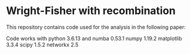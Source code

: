# Wright-Fisher with recombination


This repository contains code used for the analysis in the following paper:


Code works with python 3.6.13 and 
numba 0.53.1
numpy 1.19.2
matplotlib 3.3.4
scipy 1.5.2
networkx 2.5
